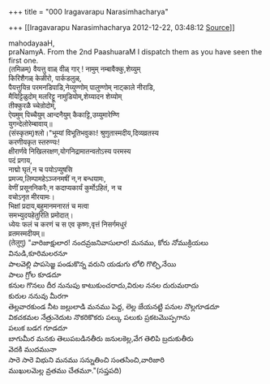 +++
title = "000 Iragavarapu Narasimhacharya"

+++
[[Iragavarapu Narasimhacharya	2012-12-22, 03:48:12 [Source](https://groups.google.com/g/bvparishat/c/Jlum7hpD9Eg)]]



mahodayaaH,  
praNamyA. From the 2nd PaashuaraM I dispatch them as you have seen the  
first one.  
(तमिळम्) वैयत्तु वाळ् वीळ् गार् ! नामुम् नम्बावैक्कु,शेय्युम्  
किरिशैगळ् केळीरो, पार्कडलुळ्,  
पैयत्तुयिन्र परमनडिपाडि,नेय्युण्णोम् पालुण्णोम् नाट्काले नीराडि,  
मैयिट्टिळुदोम् मलरिट्टू नामुडियोम्,शेय्यादन शेय्योम्  
तीक्कुरळै च्चेन्रोदोम्,  
ऐयमुम् पिच्चैयुम् आन्दनैयुम् कैकाट्टि,उय्युमारेण्णि  
युगन्देलोरेम्बावाय्॥  
(संस्कृतम्)श्लो।"भूम्यां विभूतिभवुकाः! श्रुणुतास्मदीय,दिव्यव्रतस्य  
करणीयकृत स्तरुण्यः!  
क्षीरार्णवे निखिलरक्षण,योगनिद्रामातन्वतोऽस्य परमस्य  
पदं प्रगाय,  
नाद्मो घृतं,न च पयोऽप्युषसि  
प्रमज्य,लिम्पामहेऽञ्जनमषीं न,न बन्धयामः,  
वेणीं प्रसूननिकरैः,न कदाप्यकार्यं कुर्मोऽहितं, न च  
वचोऽनृत मीरयामः।  
भिक्षां प्रदाय,बहुमानमनारतं च मत्वा  
समभ्युदयहेतुरिति प्रमोदात्।  
ध्येयः फलं च करणं च स एव कृष्णः,वृत्तं निसर्गमधुरं  
व्रतमस्मदीयम्॥  
(तेलुगु) "వారిజాక్షులార! నందవ్రజనివాసులార! మనము, కోరు నోముక్రియలు  
వినుడి,కూరిమలరనూ  
పాలవెల్లి పాపసెజ్జ పండుకొన్న వరుని యడుగు లోలి గొల్చి,నేయి  
పాలు గ్రోల కూడదూ  
కనుల గొనలు దీర నునుపు కాటుకుంచరాదు,విరుల ననల దురుమరాదు  
కురుల ననువు మీరగా  
తెల్లవారకుండ నీట జల్లులాడి మనము పెద్ద, లెల్ల జేయనట్టి పనుల నొల్లగూడదూ  
వికచకమల నేత్రునెదుట నొకరికొకరు పల్కు పలుకు ప్రకటమొప్పగాను  
పలుక బడగ గూడదూ  
బాగుమీర మనకు తెలుపబడినతీరు జనులకెల్ల,వేగ తెలిపి బ్రదుకుతీరు  
వెదకి ముదమునా  
సారె సారె విభుని మనము సన్నుతించి సంతసించి,వారిజారి  
ముఖులమెల్ల వ్రతము చేతమూ."(సప్తపది)  

